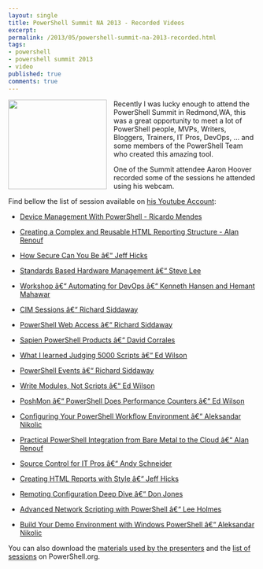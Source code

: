 ```yaml
---
layout: single
title: PowerShell Summit NA 2013 - Recorded Videos
excerpt: 
permalink: /2013/05/powershell-summit-na-2013-recorded.html
tags: 
- powershell
- powershell summit 2013
- video
published: true
comments: true
---
```

<a href="{{ site.url }}/images/2013/20130507_PowerShell_Summit_NA_2013_-_Recorded_Videos/poshsummit__1956129854__-361x330.png" imageanchor="1" style="clear: left; float: left; margin-bottom: 1em; margin-right: 1em;"><img border="0" height="182" src="{{ site.url }}/images/2013/20130507_PowerShell_Summit_NA_2013_-_Recorded_Videos/poshsummit__1526545017__-200x183.png" width="200" /></a>Recently I was lucky enough to attend the PowerShell Summit in Redmond,WA, this was a great opportunity to meet a lot of PowerShell people, MVPs, Writers, Bloggers, Trainers, IT Pros, DevOps, ... and some members of the PowerShell Team who created this amazing tool.



One of the Summit attendee Aaron Hoover recorded some of the sessions he attended using his webcam.

Find bellow the list of session available on <a href="https://www.youtube.com/channel/UCX27-k3xeNSgXVklCx-dnXQ/videos" target="_blank">his Youtube Account</a>:


* <a href="https://www.youtube.com/watch?v=0NeEU3FHp8I" target="_blank">Device Management With PowerShell - Ricardo Mendes</a>

* <a href="https://www.youtube.com/watch?v=XsnE_OQGvdo" target="_blank">Creating a Complex and Reusable HTML Reporting Structure - Alan Renouf</a>

* <a href="http://youtu.be/iV6cYsQDL0Y" target="_blank">How Secure Can You Be â€“ Jeff Hicks</a>

* <a href="http://youtu.be/qSE06GkQWV4" target="_blank">Standards Based Hardware Management â€“ Steve Lee</a>

* <a href="http://youtu.be/7C53pawPw3Y" target="_blank">Workshop â€“ Automating for DevOps â€“ Kenneth Hansen and Hemant Mahawar</a>

* <a href="http://youtu.be/KFA-zSojxqw" target="_blank">CIM Sessions â€“ Richard Siddaway</a>

* <a href="http://youtu.be/EloMKpvfES8" target="_blank">PowerShell Web Access â€“ Richard Siddaway</a>

* <a href="http://youtu.be/3deY6e6Npzo" target="_blank">Sapien PowerShell Products â€“ David Corrales</a>

* <a href="http://youtu.be/xZtapxf1ytI" target="_blank">What I learned Judging 5000 Scripts â€“ Ed Wilson</a>

* <a href="http://youtu.be/Ahvs1rGPk1s" target="_blank">PowerShell Events â€“ Richard Siddaway</a>

* <a href="http://youtu.be/U_niW85TtJE" target="_blank">Write Modules, Not Scripts â€“ Ed Wilson</a>

* <a href="http://youtu.be/Y8IbadEHoPg" target="_blank">PoshMon â€“ PowerShell Does Performance Counters â€“ Ed Wilson</a>

* <a href="http://youtu.be/1XuB71tLNvg" target="_blank">Configuring Your PowerShell Workflow Environment â€“ Aleksandar Nikolic</a>

* <a href="http://youtu.be/msHGx-mxWJA" target="_blank">Practical PowerShell Integration from Bare Metal to the Cloud â€“ Alan Renouf</a>

* <a href="http://youtu.be/eAZ-agh182g" target="_blank">Source Control for IT Pros â€“ Andy Schneider</a>

* <a href="http://youtu.be/pL_Ry5LzX3w" target="_blank">Creating HTML Reports with Style â€“ Jeff Hicks</a>

* <a href="http://youtu.be/-ERyfmOmyoI" target="_blank">Remoting Configuration Deep Dive â€“ Don Jones</a>

* <a href="http://youtu.be/jMVBN5V0G4Y" target="_blank">Advanced Network Scripting with PowerShell â€“ Lee Holmes</a>

* <a href="http://youtu.be/GXkLtEOM-DM" target="_blank">Build Your Demo Environment with Windows PowerShell â€“ Aleksandar Nikolic</a>

You can also download the <a href="http://powershell.org/wp/2013/04/22/summit-downloads/" target="_blank">materials used by the presenters</a> and the <a href="http://powershell.org/wp/2012/11/02/powershell-summit-community-sessions-list/" target="_blank">list of sessions</a> on PowerShell.org.


